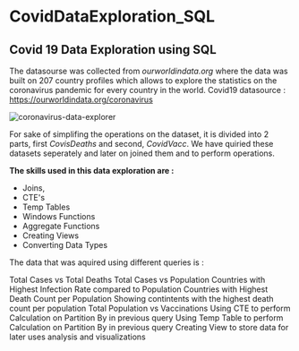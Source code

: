 # CovidDataExploration_SQL
## Covid 19 Data Exploration using SQL

The datasourse was collected from *ourworldindata.org* where the data was built on 207 country profiles which allows to explore the statistics on the coronavirus pandemic for every country in the world.
Covid19 datasource : https://ourworldindata.org/coronavirus

![coronavirus-data-explorer](https://user-images.githubusercontent.com/63396845/124469609-33571c80-ddb8-11eb-95a4-5042c53badd5.png)

For sake of simplifing the operations on the dataset, it is divided into 2 parts, first *CovisDeaths* and second, *CovidVacc*. We have quiried these datasets seperately and later on joined them and to perform operations.

**The skills used in this data exploration are :** 
* Joins, 
* CTE's
* Temp Tables
* Windows Functions
* Aggregate Functions
* Creating Views
* Converting Data Types

The data that was aquired using different queries is :

Total Cases vs Total Deaths
Total Cases vs Population
Countries with Highest Infection Rate compared to Population
Countries with Highest Death Count per Population
Showing contintents with the highest death count per population
Total Population vs Vaccinations
Using CTE to perform Calculation on Partition By in previous query
Using Temp Table to perform Calculation on Partition By in previous query 
Creating View to store data for later uses analysis and visualizations
